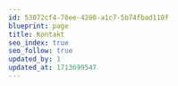 ```yaml
---
id: 53072cf4-78ee-4200-a1c7-5b74fbad110f
blueprint: page
title: Kontakt
seo_index: true
seo_follow: true
updated_by: 1
updated_at: 1713699547
---
```

